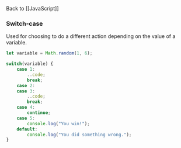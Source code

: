 Back to [[JavaScript]]
### Switch-case
Used for choosing to do a different action depending on the value of a variable.

```javascript
let variable = Math.random(1, 6);

switch(variable) {
	case 1:
		..code;
		break;
	case 2:
	case 3:
		..code;
		break;
	case 4:
		continue;
	case 5:
		console.log("You win!");
	default:
		console.log("You did something wrong.");
}
```